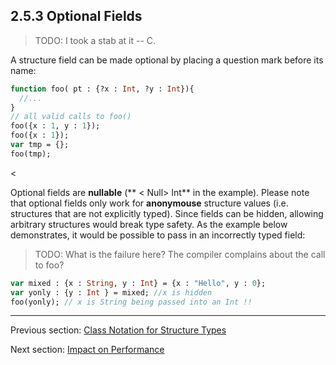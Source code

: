 ## 2.5.3 Optional Fields

>TODO: I took a stab at it -- C.

A structure field can be made optional by placing a question mark before its name:
```haxe
function foo( pt : {?x : Int, ?y : Int}){
  //...
}
// all valid calls to foo()
foo({x : 1, y : 1});
foo({x : 1});
var tmp = {};
foo(tmp);
```
<

Optional fields are **nullable** (** < Null> Int** in the example).  Please note that optional fields only work for **anonymouse** structure values (i.e. structures that are not explicitly typed).
Since fields can be hidden, allowing arbitrary structures would break type safety.  As the example below demonstrates, it would be possible to pass in an incorrectly typed field:

>TODO: What is the failure here?  The compiler complains about the call to foo?
```haxe
var mixed : {x : String, y : Int} = {x : "Hello", y : 0};
var yonly : {y : Int } = mixed; //x is hidden
foo(yonly); // x is String being passed into an Int !!
```

---

Previous section: [Class Notation for Structure Types](2.5.2-Class_Notation_for_Structure_Types.md)

Next section: [Impact on Performance](2.5.4-Impact_on_Performance.md)